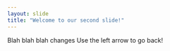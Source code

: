 ```yaml
---
layout: slide
title: "Welcome to our second slide!"
---
```

Blah blah blah changes
Use the left arrow to go back!
